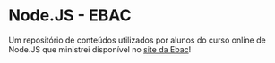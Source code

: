 # Node.JS - EBAC

Um repositório de conteúdos utilizados por alunos do curso online de Node.JS que ministrei disponível no [site da Ebac](https://ebaconline.com.br/node-js)!
